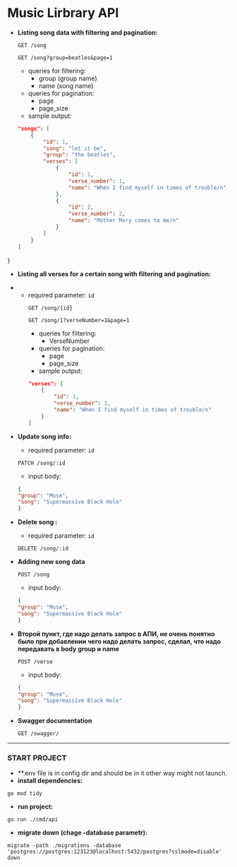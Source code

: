 # Music Lirbrary API

- **Listing song data with filtering and pagination:**
    ```http
    GET /song
    ```
     ```http
    GET /song?group=beatles&page=1
    ```
    - queries for filtering:
        - group (group name)
        - name (song name)
    - queries for pagination:
        - page
        - page_size
    - sample output:
    ```json
    "songs": [
        {
            "id": 1,
            "song": "let it be",
            "group": "the beatles",
            "verses": [
                {
                    "id": 1,
                    "verse_number": 1,
                    "name": "When I find myself in times of trouble/n"
                },
                {
                    "id": 2,
                    "verse_number": 2,
                    "name": "Mother Mary comes to me/n"
                }
            ]
        }
    ]
}
- **Listing all verses for a certain song with filtering and pagination:**
- - required parameter: `id`
    ```http
    GET /song/{id}
    ```
     ```http
    GET /song/1?verseNumber=1&page=1
    ```
    - queries for filtering:
        - VerseNumber
    - queries for pagination:
        - page
        - page_size
    - sample output:
    ```json
    "verses": [
        {
            "id": 1,
            "verse_number": 1,
            "name": "When I find myself in times of trouble/n"
        }
    ]

    ```

- **Update song info:**
    - required parameter: `id`
     ```http
    PATCH /song/:id
    ```
    - input body:
    ```json
    {
    "group": "Muse",
    "song": "Supermassive Black Hole"
    }
    ```
- **Delete song :**
    - required parameter: `id`
     ```http
    DELETE /song/:id
    ```
- **Adding new song data**
    ```http
    POST /song
    ```
    - input body:
    ```json
    {
    "group": "Muse",
    "song": "Supermassive Black Hole"
    }
    ```
- **Второй пункт, где надо делать запрос в АПИ, не очень понятно было при добавлении чего надо делать запрос, сделал, что надо передавать в body group и name**
    ```http
    POST /verse
    ```
    - input body:
    ```json
    {
    "group": "Muse",
    "song": "Supermassive Black Hole"
    }
    ```
- **Swagger documentation**
    ```http
    GET /swagger/
    ```
---
### START PROJECT
- **.env file is in config dir and should be in it other way might not launch. 
- **install dependencies:**
```
go mod tidy
```
- **run project:**
```
go run ./cmd/api 
```
- **migrate down (chage -database parametr):**
```
migrate -path ./migrations -database 'postgres://postgres:123123@localhost:5432/postgres?sslmode=disable' down
```
